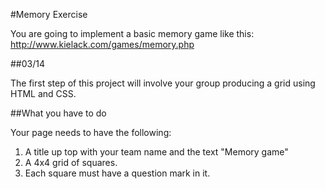 #Memory Exercise

You are going to implement a basic memory game like this: http://www.kielack.com/games/memory.php

##03/14

The first step of this project will involve your group producing a grid using HTML and CSS.

##What you have to do

Your page needs to have the following:

1. A title up top with your team name and the text "Memory game" 
2. A 4x4 grid of squares.
3. Each square must have a question mark in it.
